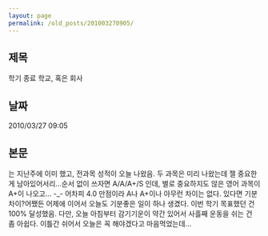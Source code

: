 ```yaml
---
layout: page
permalink: /old_posts/201003270905/
---
```


## 제목
학기 종료 학교, 혹은 회사

## 날짜
2010/03/27 09:05

## 본문

는 지난주에 이미 했고, 전과목 성적이 오늘 나왔음. 두 과목은 미리 나왔는데 젤 중요한 게 남아있어서리...순서 없이 쓰자면 A/A/A+/S 인데, 별로 중요하지도 않은 영어 과목이 A+이 나오고... -_- 어차피 4.0 만점이라 A나 A+이나 아무런 차이는 없다. 있다면 기분차이?어쨌든 어제에 이어서 오늘도 기분좋은 일이 하나 생겼다. 이번 학기 목표했던 건 100% 달성했음. 다만, 오늘 아침부터 감기기운이 약간 있어서 사흘째 운동을 쉬는 건 좀 아쉽다. 이틀간 쉬어서 오늘은 꼭 해야겠다고 마음먹었는데...